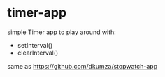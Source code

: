 # timer-app

simple Timer app to play around with: <br>
- setInterval()
- clearInterval()

same as https://github.com/dkumza/stopwatch-app
